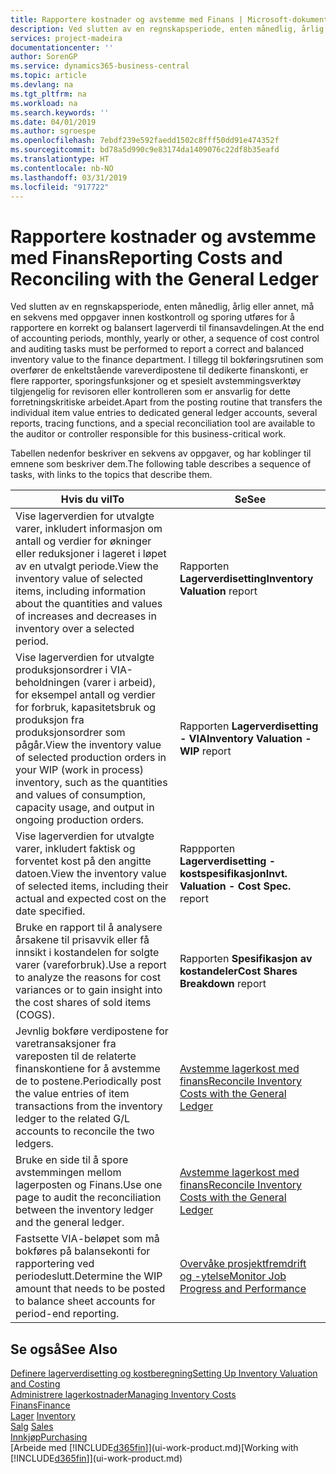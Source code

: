 ```yaml
---
title: Rapportere kostnader og avstemme med Finans | Microsoft-dokumentasjon
description: Ved slutten av en regnskapsperiode, enten månedlig, årlig eller annet, må en sekvens med oppgaver innen kostkontroll og sporing utføres for å rapportere en korrekt og balansert lagerverdi til finansavdelingen. I tillegg til bokføringsrutinen som overfører de enkeltstående vareverdipostene til dedikerte finanskonti, er flere rapporter, sporingsfunksjoner og et spesielt avstemmingsverktøy tilgjengelig for revisoren eller kontrolleren som er ansvarlig for dette forretningskritiske arbeidet.
services: project-madeira
documentationcenter: ''
author: SorenGP
ms.service: dynamics365-business-central
ms.topic: article
ms.devlang: na
ms.tgt_pltfrm: na
ms.workload: na
ms.search.keywords: ''
ms.date: 04/01/2019
ms.author: sgroespe
ms.openlocfilehash: 7ebdf239e592faedd1502c8fff50dd91e474352f
ms.sourcegitcommit: bd78a5d990c9e83174da1409076c22df8b35eafd
ms.translationtype: HT
ms.contentlocale: nb-NO
ms.lasthandoff: 03/31/2019
ms.locfileid: "917722"
---
```

# <a name="reporting-costs-and-reconciling-with-the-general-ledger"></a><span data-ttu-id="88a35-104">Rapportere kostnader og avstemme med Finans</span><span class="sxs-lookup"><span data-stu-id="88a35-104">Reporting Costs and Reconciling with the General Ledger</span></span>
<span data-ttu-id="88a35-105">Ved slutten av en regnskapsperiode, enten månedlig, årlig eller annet, må en sekvens med oppgaver innen kostkontroll og sporing utføres for å rapportere en korrekt og balansert lagerverdi til finansavdelingen.</span><span class="sxs-lookup"><span data-stu-id="88a35-105">At the end of accounting periods, monthly, yearly or other, a sequence of cost control and auditing tasks must be performed to report a correct and balanced inventory value to the finance department.</span></span> <span data-ttu-id="88a35-106">I tillegg til bokføringsrutinen som overfører de enkeltstående vareverdipostene til dedikerte finanskonti, er flere rapporter, sporingsfunksjoner og et spesielt avstemmingsverktøy tilgjengelig for revisoren eller kontrolleren som er ansvarlig for dette forretningskritiske arbeidet.</span><span class="sxs-lookup"><span data-stu-id="88a35-106">Apart from the posting routine that transfers the individual item value entries to dedicated general ledger accounts, several reports, tracing functions, and a special reconciliation tool are available to the auditor or controller responsible for this business-critical work.</span></span>  

 <span data-ttu-id="88a35-107">Tabellen nedenfor beskriver en sekvens av oppgaver, og har koblinger til emnene som beskriver dem.</span><span class="sxs-lookup"><span data-stu-id="88a35-107">The following table describes a sequence of tasks, with links to the topics that describe them.</span></span>   

|<span data-ttu-id="88a35-108">**Hvis du vil**</span><span class="sxs-lookup"><span data-stu-id="88a35-108">**To**</span></span>|<span data-ttu-id="88a35-109">**Se**</span><span class="sxs-lookup"><span data-stu-id="88a35-109">**See**</span></span>|  
|------------|-------------|  
|<span data-ttu-id="88a35-110">Vise lagerverdien for utvalgte varer, inkludert informasjon om antall og verdier for økninger eller reduksjoner i lageret i løpet av en utvalgt periode.</span><span class="sxs-lookup"><span data-stu-id="88a35-110">View the inventory value of selected items, including information about the quantities and values of increases and decreases in inventory over a selected period.</span></span>|<span data-ttu-id="88a35-111">Rapporten **Lagerverdisetting**</span><span class="sxs-lookup"><span data-stu-id="88a35-111">**Inventory Valuation** report</span></span>|  
|<span data-ttu-id="88a35-112">Vise lagerverdien for utvalgte produksjonsordrer i VIA-beholdningen (varer i arbeid), for eksempel antall og verdier for forbruk, kapasitetsbruk og produksjon fra produksjonsordrer som pågår.</span><span class="sxs-lookup"><span data-stu-id="88a35-112">View the inventory value of selected production orders in your WIP (work in process) inventory, such as the quantities and values of consumption, capacity usage, and output in ongoing production orders.</span></span>|<span data-ttu-id="88a35-113">Rapporten **Lagerverdisetting - VIA**</span><span class="sxs-lookup"><span data-stu-id="88a35-113">**Inventory Valuation - WIP** report</span></span>|  
|<span data-ttu-id="88a35-114">Vise lagerverdien for utvalgte varer, inkludert faktisk og forventet kost på den angitte datoen.</span><span class="sxs-lookup"><span data-stu-id="88a35-114">View the inventory value of selected items, including their actual and expected cost on the date specified.</span></span>|<span data-ttu-id="88a35-115">Rappporten **Lagerverdisetting - kostspesifikasjon**</span><span class="sxs-lookup"><span data-stu-id="88a35-115">**Invt. Valuation - Cost Spec.** report</span></span>|  
|<span data-ttu-id="88a35-116">Bruke en rapport til å analysere årsakene til prisavvik eller få innsikt i kostandelen for solgte varer (vareforbruk).</span><span class="sxs-lookup"><span data-stu-id="88a35-116">Use a report to analyze the reasons for cost variances or to gain insight into the cost shares of sold items (COGS).</span></span>|<span data-ttu-id="88a35-117">Rapporten **Spesifikasjon av kostandeler**</span><span class="sxs-lookup"><span data-stu-id="88a35-117">**Cost Shares Breakdown** report</span></span>|  
|<span data-ttu-id="88a35-118">Jevnlig bokføre verdipostene for varetransaksjoner fra vareposten til de relaterte finanskontiene for å avstemme de to postene.</span><span class="sxs-lookup"><span data-stu-id="88a35-118">Periodically post the value entries of item transactions from the inventory ledger to the related G/L accounts to reconcile the two ledgers.</span></span>|[<span data-ttu-id="88a35-119">Avstemme lagerkost med finans</span><span class="sxs-lookup"><span data-stu-id="88a35-119">Reconcile Inventory Costs with the General Ledger</span></span>](finance-how-to-post-inventory-costs-to-the-general-ledger.md)|  
|<span data-ttu-id="88a35-120">Bruke en side til å spore avstemmingen mellom lagerposten og Finans.</span><span class="sxs-lookup"><span data-stu-id="88a35-120">Use one page to audit the reconciliation between the inventory ledger and the general ledger.</span></span>|[<span data-ttu-id="88a35-121">Avstemme lagerkost med finans</span><span class="sxs-lookup"><span data-stu-id="88a35-121">Reconcile Inventory Costs with the General Ledger</span></span>](finance-how-to-post-inventory-costs-to-the-general-ledger.md)|  
|<span data-ttu-id="88a35-122">Fastsette VIA-beløpet som må bokføres på balansekonti for rapportering ved periodeslutt.</span><span class="sxs-lookup"><span data-stu-id="88a35-122">Determine the WIP amount that needs to be posted to balance sheet accounts for period-end reporting.</span></span>|[<span data-ttu-id="88a35-123">Overvåke prosjektfremdrift og -ytelse</span><span class="sxs-lookup"><span data-stu-id="88a35-123">Monitor Job Progress and Performance</span></span>](projects-how-monitor-progress-performance.md)|

## <a name="see-also"></a><span data-ttu-id="88a35-124">Se også</span><span class="sxs-lookup"><span data-stu-id="88a35-124">See Also</span></span>  
[<span data-ttu-id="88a35-125">Definere lagerverdisetting og kostberegning</span><span class="sxs-lookup"><span data-stu-id="88a35-125">Setting Up Inventory Valuation and Costing</span></span>](finance-set-up-inventory-valuation-and-costing.md)  
[<span data-ttu-id="88a35-126">Administrere lagerkostnader</span><span class="sxs-lookup"><span data-stu-id="88a35-126">Managing Inventory Costs</span></span>](finance-manage-inventory-costs.md)  
[<span data-ttu-id="88a35-127">Finans</span><span class="sxs-lookup"><span data-stu-id="88a35-127">Finance</span></span>](finance.md)  
<span data-ttu-id="88a35-128">[Lager](inventory-manage-inventory.md) </span><span class="sxs-lookup"><span data-stu-id="88a35-128">[Inventory](inventory-manage-inventory.md) </span></span>  
<span data-ttu-id="88a35-129">[Salg](sales-manage-sales.md) </span><span class="sxs-lookup"><span data-stu-id="88a35-129">[Sales](sales-manage-sales.md) </span></span>  
[<span data-ttu-id="88a35-130">Innkjøp</span><span class="sxs-lookup"><span data-stu-id="88a35-130">Purchasing</span></span>](purchasing-manage-purchasing.md)  
<span data-ttu-id="88a35-131">[Arbeide med [!INCLUDE[d365fin](includes/d365fin_md.md)]](ui-work-product.md)</span><span class="sxs-lookup"><span data-stu-id="88a35-131">[Working with [!INCLUDE[d365fin](includes/d365fin_md.md)]](ui-work-product.md)</span></span>
